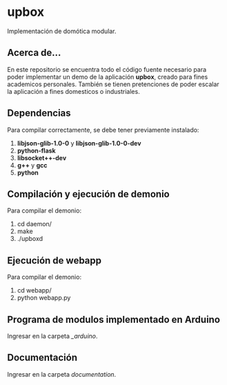 upbox
=============
Implementación de domótica modular.

Acerca de...
-------------
En este repositorio se encuentra todo el código fuente necesario para poder implementar un demo de la aplicación **upbox**, creado para fines academicos personales.
También se tienen pretenciones de poder escalar la aplicación a fines domesticos o industriales.

Dependencias
-------------
Para compilar correctamente, se debe tener previamente instalado:

1.  **libjson-glib-1.0-0** y **libjson-glib-1.0-0-dev**
2.  **python-flask**
3.  **libsocket++-dev**
4.  **g++** y **gcc**
5.  **python**

Compilación y ejecución de demonio
-------------
Para compilar el demonio:
1.  cd daemon/
2.  make
3.  ./upboxd

Ejecución de webapp
-------------
Para compilar el demonio:
1.  cd webapp/
2.  python webapp.py

Programa de modulos implementado en Arduino
-------------
Ingresar en la carpeta *_arduino*.

Documentación
-------------
Ingresar en la carpeta *documentation*.
